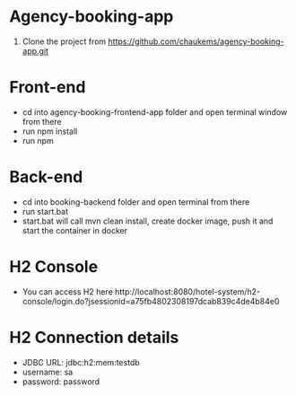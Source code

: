 # Agency-booking-app

1. Clone the project from https://github.com/chaukems/agency-booking-app.git

# Front-end

 - cd into agency-booking-frontend-app folder and open terminal window from there
 - run npm install 
 - run npm
 
# Back-end

 - cd into booking-backend folder and open terminal from there
 - run start.bat
 - start.bat will call mvn clean install, create docker image, push it and start the container in docker

# H2 Console
 - You can access H2 here http://localhost:8080/hotel-system/h2-console/login.do?jsessionid=a75fb4802308197dcab839c4de4b84e0
 
# H2 Connection details

 - JDBC URL: jdbc:h2:mem:testdb
 - username: sa
 - password: password
 
